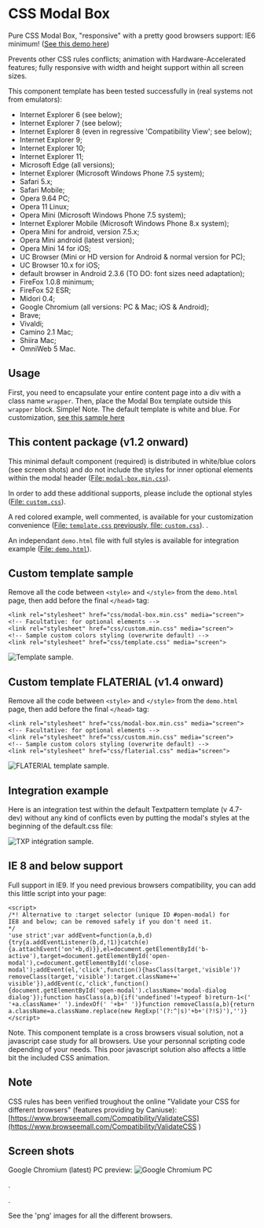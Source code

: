 # CSS Modal Box

Pure CSS Modal Box, "responsive" with a pretty good browsers support: IE6 minimum! ([See this demo here](https://codepen.io/cara-tm/full/ayzXPJ/))

Prevents other CSS rules conflicts; animation with Hardware-Accelerated features; fully responsive with width and height support within all screen sizes.

This component template has been tested successfully in (real systems not from emulators):

* Internet Explorer 6 (see below);
* Internet Explorer 7 (see below);
* Internet Explorer 8 (even in regressive 'Compatibility View'; see below);
* Internet Explorer 9;
* Internet Explorer 10;
* Internet Explorer 11;
* Microsoft Edge (all versions);
* Internet Explorer (Microsoft Windows Phone 7.5 system);
* Safari 5.x;
* Safari Mobile;
* Opera 9.64 PC;
* Opera 11 Linux;
* Opera Mini (Microsoft Windows Phone 7.5 system);
* Internet Explorer Mobile (Microsoft Windows Phone 8.x system);
* Opera Mini for android, version 7.5.x;
* Opera Mini android (latest version);
* Opera Mini 14 for iOS;
* UC Browser (Mini or HD version for Android & normal version for PC);
* UC Browser 10.x for iOS;
* default browser in Android 2.3.6 (TO DO: font sizes need adaptation);
* FireFox 1.0.8 minimum;
* FireFox 52 ESR;
* Midori 0.4;
* Google Chromium (all versions: PC & Mac; iOS & Android);
* Brave;
* Vivaldi;
* Camino 2.1 Mac;
* Shiira Mac;
* OmniWeb 5 Mac.

## Usage

First, you need to encapsulate your entire content page into a div with a class name `wrapper`.
Then, place the Modal Box template outside this `wrapper` block.
Simple!
Note. The default template is white and blue. For customization, [see this sample here](https://github.com/cara-tm/modal_box/blob/master/css/template.css)

## This content package (v1.2 onward)

This minimal default component (required) is distributed in white/blue colors (see screen shots) and do not include the styles for inner optional elements within the modal header ([File: `modal-box.min.css`](https://github.com/cara-tm/modal_box/blob/master/css/modal-box.min.css)).

In order to add these additional supports, please include the optional styles ([File: `custom.css`](https://github.com/cara-tm/modal_box/blob/master/css/custom.css)).

A red colored example, well commented, is available for your customization convenience ([File: `template.css` previously, file: `custom.css`](https://github.com/cara-tm/modal_box/blob/master/css/template.css)).
.

An independant `demo.html` file with full styles is available for integration example ([File: `demo.html`](https://github.com/cara-tm/modal_box/blob/master/demo.html)).

## Custom template sample

Remove all the code between `<style>` and `</style>` from the `demo.html` page, then add before the final `</head>` tag:

    <link rel="stylesheet" href="css/modal-box.min.css" media="screen">
	<!-- Facultative: for optional elements -->
    <link rel="stylesheet" href="css/custom.min.css" media="screen">
	<!-- Sample custom colors styling (overwrite default) -->
    <link rel="stylesheet" href="css/template.css" media="screen">

![Template sample](https://github.com/cara-tm/modal_box/raw/master/template.png "The sample Template result").

## Custom template FLATERIAL (v1.4 onward)

Remove all the code between `<style>` and `</style>` from the `demo.html` page, then add before the final `</head>` tag:

    <link rel="stylesheet" href="css/modal-box.min.css" media="screen">
	<!-- Facultative: for optional elements -->
    <link rel="stylesheet" href="css/custom.min.css" media="screen">
	<!-- Sample custom colors styling (overwrite default) -->
    <link rel="stylesheet" href="css/flaterial.css" media="screen">

![FLATERIAL template sample](https://github.com/cara-tm/modal_box/raw/master/flaterial-template.png "The FLATERIAL Template result").

## Integration example

Here is an integration test within the default Textpattern template (v 4.7-dev) without any kind of conflicts even by putting the modal's styles at the beginning of the default.css file:

![TXP intégration sample](https://github.com/cara-tm/modal_box/raw/master/txp-integration.png "The sample Template result").

## IE 8 and below support

Full support in IE9. If you need previous browsers compatibility, you can add this little script into your page:

    <script>
    /*! Alternative to :target selector (unique ID #open-modal) for
    IE8 and below; can be removed safely if you don't need it.
    */
    'use strict';var addEvent=function(a,b,d){try{a.addEventListener(b,d,!1)}catch(e){a.attachEvent('on'+b,d)}},el=document.getElementById('b-active'),target=document.getElementById('open-modal'),c=document.getElementById('close-modal');addEvent(el,'click',function(){hasClass(target,'visible')?removeClass(target,'visible'):target.className+=' visible'}),addEvent(c,'click',function(){document.getElementById('open-modal').className='modal-dialog dialog'});function hasClass(a,b){if('undefined'!=typeof b)return-1<(' '+a.className+' ').indexOf(' '+b+' ')}function removeClass(a,b){return a.className=a.className.replace(new RegExp('(?:^|s)'+b+'(?!S)'),'')}
    </script>

Note. This component template is a cross browsers visual solution, not a javascript case study for all browsers. Use your personnal scripting code depending of your needs. This poor javascript solution also affects a little bit the included CSS animation.

## Note

CSS rules has been verified troughout the online "Validate your CSS for different browsers" (features providing by Caniuse): [https://www.browseemall.com/Compatibility/ValidateCSS](https://www.browseemall.com/Compatibility/ValidateCSS
)

## Screen shots

Google Chromium (latest) PC preview:
![Google Chromium PC](https://github.com/cara-tm/modal_box/raw/master/google-chromium.png "Google Chromium PC")

.


.

See the 'png' images for all the different browsers.
